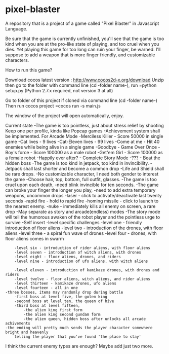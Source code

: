 # pixel-blaster
A repository that is a project of a game called "Pixel Blaster" in Javascript Language.

Be sure that the game is currently unfinished, you'll see that the game is too kind when you are at the pro-like state of playing, and too cruel when you dies.
Yet playing this game for too long can ruin your finger, be warned.
I'll suppose to add a weapon that is more finger friendly, and customizable characters.

How to run this game?

Download cocos latest version : http://www.cocos2d-x.org/download
Unzip then go to the folder with command line (cd -folder name-), run 
=python setup.py
(Python 2.7.x required, not version 3 at all)

Go to folder of this project if cloned via command line (cd -folder name-)
Then run cocos project
=cocos run -s main.js

The window of the project will open automatically, enjoy.


Current state
-The game is too pointless, just about stress relief by shooting
Keep one per profile, kinda like Popcap games
	-Achievement system shall be implemented. For Arcade Mode
		-Merciless Killer - Score 50000 in single game
		-Cat lives - 9 lives
		-Cat-Eleven lives - 99 lives
		-Come at me - Hit 40 enemies while being alive in a single game
		-Goodbye - Game Over Once
		-Boy's force - Score 100000 as a male robot
		-Get'em Girl - Score 100000 as a female robot
		-Happily ever after? - Complete Story Mode
		-??? - Beat the hidden boss
-The game is too kind in jetpack, too kind in invincibility.
	-Jetpack shall last shorter and become a common drop
	-Life and Shield shall be rare drops.
-No customizable character, I need both gender to interest the game
	-Choose hair, top, bottom, full outfit, glasses.
-The game is too cruel upon each death, 
	-need blink invincible for ten seconds.
-The game can broke your finger the longer you play,
	-need to add extra temporary weapons, uncommon drops
		-laser - click to activate/deactivate last twenty seconds
		-rapid fire - hold to rapid fire
		-homing missile - click to launch to the nearest enemy.
		-nuke - immediately kills all enemy on screen, a rare drop
-May separate as story and arcade(endless) modes
	-The story mode will tell the humorous awaken of the robot player
		and the pointless urge to survive
	-Self insert
	-level specific challenges
		-level one - friendly introduction of floor aliens
		-level two - introduction of the drones, with floor aliens
		-level three - a spiral fun wave of drones
		-level four - drones, with floor aliens comes in swarm

		-level six - introduction of rider aliens, with floor aliens
		-level seven - introduction of witch aliens, with drones
		-level eight - floor aliens, drones, and riders
		-level nine - introduction of ufo aliens, with witch aliens

		-level eleven - introduction of kamikaze drones, with drones and riders
		-level twelve - floor aliens, witch aliens, and rider aliens
		-level thirteen - kamikaze drones, ufo aliens
		-level fourteen - all in one
	-three bosses, items may randomly drop during battle
		-first boss at level five, the golem king
		-second boss at level ten, the queen of hive
		-third boss at level fifteen,
			-the alien king first form
			-the alien king second gundam form
			-the alien queen, hidden boss after unlocks all arcade achivements
	-the ending will pretty much sends the player character somewhere bright and heavenly
		telling the player that you've found 'the place to stay'
	
I think the current enemy types are enough? Maybe add just two more.
